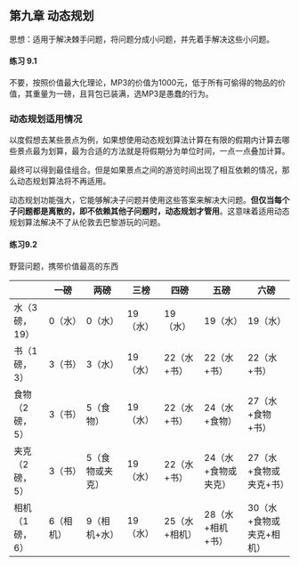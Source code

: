 ## 第九章 动态规划

思想：适用于解决棘手问题，将问题分成小问题，并先着手解决这些小问题。

#### 练习 9.1

不要，按照价值最大化理论，MP3的价值为1000元，低于所有可偷得的物品的价值，其重量为一磅，且背包已装满，选MP3是愚蠢的行为。

### 动态规划适用情况

以度假想去某些景点为例，如果想使用动态规划算法计算在有限的假期内计算去哪些景点最为划算，最为合适的方法就是将假期分为单位时间，一点一点叠加计算。

最终可以得到最佳组合。但是如果景点之间的游览时间出现了相互依赖的情况，那么动态规划算法将不再适用。

动态规划功能强大，它能够解决子问题并使用这些答案来解决大问题。**但仅当每个子问题都是离散的，即不依赖其他子问题时，动态规划才管用**。这意味着适用动态规划算法解决不了从伦敦去巴黎游玩的问题。

#### 练习9.2

野营问题，携带价值最高的东西

|                | 一磅      | 两磅            | 三榜     | 四磅          | 五磅                | 六磅                     |
| -------------- | --------- | --------------- | -------- | ------------- | ------------------- | ------------------------ |
| 水（3磅，19）  | 0（水）   | 0（水）         | 19（水） | 19（水）      | 19（水）            | 19（水）                 |
| 书（1磅，3）   | 3（书）   | 3（水）         | 19（水） | 22（水+书）   | 22（水+书）         | 22（水+书）              |
| 食物（2磅，5） | 3（书）   | 5（食物）       | 19（水） | 22（水+书）   | 24（水+食物）       | 27（水+食物+书）         |
| 夹克（2磅，5） | 3（书）   | 5（食物或夹克） | 19（水） | 22（水+书）   | 24（水+食物或夹克） | 27（水+食物或夹克+书）   |
| 相机（1磅，6） | 6（相机） | 9（相机+水）    | 19（水） | 25（水+相机） | 28（水+相机+书）    | 30（水+食物或夹克+相机） |

 